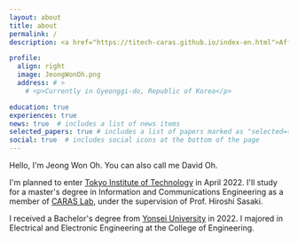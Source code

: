 ```yaml
---
layout: about
title: about
permalink: /
description: <a href="https://titech-caras.github.io/index-en.html">Affiliations</a>. <a href="mailto:davidkimoh@naver.com">Contact</a>. <a href="/assets/pdf/CV_JeongWon(David)Oh.pdf">CV</a>.

profile:
  align: right
  image: JeongWonOh.png
  address: # >
    # <p>Currently in Gyeonggi-do, Republic of Korea</p>

education: true
experiences: true
news: true  # includes a list of news items
selected_papers: true # includes a list of papers marked as "selected={true}"
social: true  # includes social icons at the bottom of the page
---
```


>
Hello, I'm Jeong Won Oh. You can also call me David Oh.

>
I'm planned to enter <a href="https://www.titech.ac.jp/english">Tokyo Institute of Technology</a> in April 2022.
I'll study for a master's degree in Information and Communications Engineering as a member of <a href="https://titech-caras.github.io/index-en.html">CARAS Lab</a>, under the supervision of Prof. Hiroshi Sasaki.

>
I received a Bachelor's degree from <a href="https://yonsei.ac.kr">Yonsei University</a> in 2022. I majored in Electrical and Electronic Engineering at the College of Engineering.